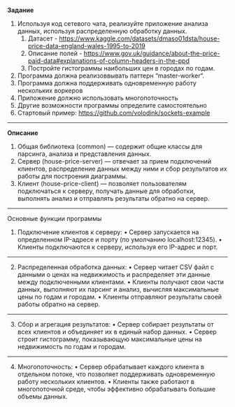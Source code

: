 **Задание**
1.	Используя код сетевого чата, реализуйте приложение анализа данных, используя распределенную обработку данных.
    1.	Датасет - https://www.kaggle.com/datasets/dmaso01dsta/house-price-data-england-wales-1995-to-2019
    2.	Описание полей - https://www.gov.uk/guidance/about-the-price-paid-data#explanations-of-column-headers-in-the-ppd
    3.	Постройте гистограммы наибольших цен в городах по годам.
2.	Программа должна реализоввывать паттерн “master-worker“.
3.	Программа должна поддерживать одновременную работу нескольких воркеров
4.	Приложение должно использовать многопоточность
5.	Другие возможности программы определите самостоятельно
6.	Стартовый пример: https://github.com/volodink/sockets-example
***
**Описание**
1.	Общая библиотека (common) — содержит общие классы для парсинга, анализа и представления данных.
2.	Сервер (house-price-server) — отвечает за прием подключений клиентов, распределение данных между ними и сбор результатов их работы для построения диаграммы.
3.	Клиент (house-price-client) — позволяет пользователям подключаться к серверу, получать данные для обработки, выполнять анализ и отправлять результаты обратно на сервер.
***
Основные функции программы 
1. Подключение клиентов к серверу: 
•	Сервер запускается на определенном IP-адресе и порту (по умолчанию localhost:12345).
•	Клиенты подключаются к серверу, используя его IP-адрес и порт.
***
2. Распределенная обработка данных: 
•	Сервер читает CSV файл с данными о ценах на недвижимость и распределяет эти данные между подключенными клиентами.
•	Клиенты получают свои части данных, выполняют их парсинг и анализ, вычисляя максимальные цены по годам и городам.
•	Клиенты отправляют результаты своей работы обратно на сервер.
***
3. Сбор и агрегация результатов: 
•	Сервер собирает результаты от всех клиентов и объединяет их в единый набор данных.
•	Сервер строит гистограмму, показывающую максимальные цены на недвижимость по годам и городам.
***
4. Многопоточность: 
•	Сервер обрабатывает каждого клиента в отдельном потоке, что позволяет поддерживать одновременную работу нескольких клиентов.
•	Клиенты также работают в многопоточной среде, чтобы эффективно обрабатывать большие объемы данных.
